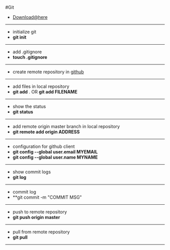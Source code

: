 #Git 

- [Download@here](https://git-scm.com/download/win)

------------------------
- initialize git
- **git init**

------------------------
- add .gitignore
- **touch .gitignore**

------------------------
- create remote repository in [github](github.com/)

------------------------
- add files in local repository
- **git add** . OR **git add FILENAME**

------------------------
- show the status
- **git status**

------------------------
- add remote origin master branch in local repository
- **git remote add origin ADDRESS**

------------------------
- configuration for github client
- **git config --global user.email MYEMAIL**
- **git config --global user.name MYNAME**

------------------------
- show commit logs
- **git log**

------------------------
- commit log
- **git commit -m "COMMIT MSG"

------------------------
- push to remote repository
- **git push origin master**

------------------------
- pull from remote repository
- **git pull**

------------------------

